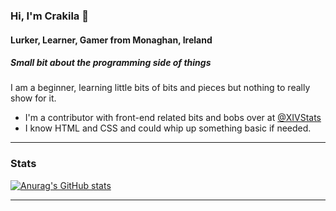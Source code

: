 ### Hi, I'm Crakila 👋
#### Lurker, Learner, Gamer from Monaghan, Ireland

##### Small bit about the programming side of things
I am a beginner, learning little bits of bits and pieces but nothing to really show for it. 

* I'm a contributor with front-end related bits and bobs over at [@XIVStats](https://github.com/XIVStats)
* I know HTML and CSS and could whip up something basic if needed.

<!-- ---

### By Day
I work in Technical Support currently helping customers out with web hosting, domain names, Microsoft 365 and other bits and pieces! <br />

### By Night
By night, you'll find me playing [Final Fantasy XIV: Online](https://eu.finalfantasyxiv.com). 
I also blog at [padraig.blog](https://padraig.blog) -->

---

### Stats

[![Anurag's GitHub stats](https://github-readme-stats.vercel.app/api?username=crakila)](https://github.com/anuraghazra/github-readme-stats)

---

<!-- - 🌍 My website is: [pf.ie](https://pf.ie)
- 📰 I blog at [padraig.blog](https://padraig.blog)
- 🐘 I toot mainly at [@padraig@mastodon.ie](https://mastodon.ie/@padraig)
- 🖼️ I post pictures on Pixelfed at [@padraig@pixelfed.social](https://pixelfed.social/@padraig)
- 📷 I also post those pictures on the gram at [@pf.ie](https://instagram.com/pf.ie)
- 📚 I have an account on DEV but only lurk at [@crakila](https://dev.to/crakila)
- 📧 I can be emailed at `p at pf dot ie` (No spamarino please)
- 📫 My socials [padraig.blog/social](https://padraig.blog/social)
- 😄 Pronouns: He/They
- 😎 Personality: [ISFP](https://www.16personalities.com/isfp-personality)
- 🎶 Music: Future Funk and Citypop - Follow my [Spotify](https://open.spotify.com/user/1155669316) 
    - Follow my [2024 Playlist](https://open.spotify.com/playlist/52rHXpnFT8WoXHme0WaAjr?si=c1163307c66646ac) [2023 Playlist](https://open.spotify.com/playlist/1l4rw770gjpA6aD6ELxLOX) ([2022](https://open.spotify.com/playlist/3rjiV83xG5CQVuiH6eIQWA), [2021](https://open.spotify.com/playlist/3ASiI55whFP0aEOSVSjGK6), [2020](https://open.spotify.com/playlist/3CJuEQjXEO7fFILJx9RM35), [2019](https://open.spotify.com/playlist/4Xz7YpxPqmkqOkv6Leh2TV), [2018](https://open.spotify.com/playlist/1IhDLDVor8cHVo0YHXClja), [2017](https://open.spotify.com/playlist/4XFHMrid67f5RhYbzmSOlR))
- 🐦 I am no longer using Twitter [@PadraigFahy](https://twitter.com/padraigfahy)

[![spotify-github-profile](https://spotify-github-profile.vercel.app/api/view?uid=1155669316&cover_image=true&theme=default&show_offline=false&background_color=121212&interchange=false)](https://github.com/kittinan/spotify-github-profile) -->
